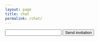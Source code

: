 ```yaml
---
layout: page
title: chat
permalink: /chat/
---
```

<div ng-controller='appCtl'>
<form class="form-inline">
    <input type="text" class="form-control col-md-3" id="exampleInputName2">
    <button type="button" class="btn btn-default">Send invitation</button>
</form>
</div>

